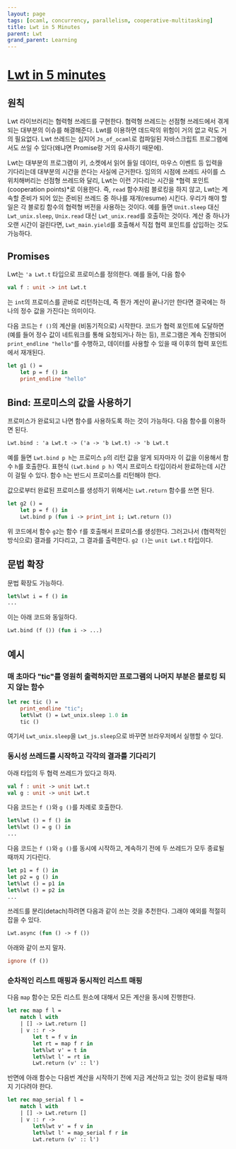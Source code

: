 ```yaml
---
layout: page
tags: [ocaml, concurrency, parallelism, cooperative-multitasking]
title: Lwt in 5 Minutes
parent: Lwt
grand_parent: Learning
---
```


# [Lwt in 5 minutes](https://ocsigen.org/tuto/latest/manual/lwt)


## 원칙
 Lwt 라이브러리는 협력형 쓰레드를 구현한다. 협력형 쓰레드는 선점형
 쓰레드에서 겪게 되는 대부분의 이슈를 해결해준다. Lwt를 이용하면
 데드락의 위험이 거의 없고 락도 거의 필요없다. Lwt 쓰레드는 심지어
 `Js_of_ocaml`로 컴파일된 자바스크립트 프로그램에서도 쓰일 수
 있다(왜냐면 Promise랑 거의 유사하기 때문에).

 Lwt는 대부분의 프로그램이 키, 소켓에서 읽어 들일 데이터, 마우스
 이벤트 등 입력을 기다리는데 대부분의 시간을 쓴다는 사실에
 근거한다. 임의의 시점에 쓰레드 사이를 스위치해버리는 선점형 쓰레드와
 달리, Lwt는 이런 기다리는 시간을 *협력 포인트(cooperation points)*로
 이용한다. 즉, `read` 함수처럼 블로킹을 하지 않고, Lwt는 계속할 준비가
 되어 있는 준비된 쓰레드 중 하나를 재개(resume) 시킨다. 우리가 해야 할
 일은 각 블로킹 함수의 협력형 버전을 사용하는 것이다. 예를 들면
 `Unit.sleep` 대신 `Lwt_unix.sleep`, `Unix.read` 대신
 `Lwt_unix.read`를 호출하는 것이다. 계산 중 하나가 오랜 시간이
 걸린다면, `Lwt_main.yield`를 호출해서 직접 협력 포인트를 삽입하는
 것도 가능하다.

## Promises

 Lwt는 `'a Lwt.t` 타입으로 프로미스를 정의한다. 예를 들어, 다음 함수

```ocaml
val f : unit -> int Lwt.t
```

 는 `int`의 프로미스를 곧바로 리턴하는데, 즉 뭔가 계산이 끝나기만
 한다면 결국에는 하나의 정수 값을 가진다는 의미이다.

 다음 코드는 `f ()`의 계산을 (비동기적으로) 시작한다. 코드가 협력
 포인트에 도달하면 (예를 들어 정수 값이 네트워크를 통해 요청되거나
 하는 등), 프로그램은 계속 진행되어 `print_endline "hello"`를
 수행하고, 데이터를 사용할 수 있을 때 이후의 협력 포인트에서 재개된다.

```ocaml
let g1 () =
    let p = f () in
    print_endline "hello"
```

## Bind: 프로미스의 값을 사용하기

 프로미스가 완료되고 나면 함수를 사용하도록 하는 것이 가능하다. 다음
 함수를 이용하면 된다.

```ocaml
Lwt.bind : 'a Lwt.t -> ('a -> 'b Lwt.t) -> 'b Lwt.t
```

 예를 들면 `Lwt.bind p h`는 프로미스 `p`의 리턴 값을 알게 되자마자 이
 값을 이용해서 함수 `h`를 호출한다. 표현식 `(Lwt.bind p h)` 역시
 프로미스 타입이라서 완료하는데 시간이 걸릴 수 있다. 함수 `h`는 반드시
 프로미스를 리턴해야 한다.

 값으로부터 완료된 프로미스를 생성하기 위해서는 `Lwt.return` 함수를
 쓰면 된다.

```ocaml
let g2 () =
    let p = f () in
    Lwt.bind p (fun i -> print_int i; Lwt.return ())
```

 위 코드에서 함수 `g2`는 함수 `f`를 호출해서 프로미스를
 생성한다. 그러고나서 (협력적인 방식으로) 결과를 기다리고, 그 결과를
 출력한다. `g2 ()`는 `unit Lwt.t` 타입이다.

## 문법 확장

 문법 확장도 가능하다.

```ocaml
let%lwt i = f () in
...
```

 이는 아래 코드와 동일하다.

```ocaml
Lwt.bind (f ()) (fun i -> ...)
```


## 예시
### 매 초마다 "tic"를 영원히 출력하지만 프로그램의 나머지 부분은 블로킹 되지 않는 함수

```ocaml
let rec tic () =
    print_endline "tic";
    let%lwt () = Lwt_unix.sleep 1.0 in
    tic ()
```

 여기서 `Lwt_unix.sleep`을 `Lwt_js.sleep`으로 바꾸면 브라우저에서
 실행할 수 있다.

### 동시성 쓰레드를 시작하고 각각의 결과를 기다리기

 아래 타입의 두 협력 쓰레드가 있다고 하자.

```ocaml
val f : unit -> unit Lwt.t
val g : unit -> unit Lwt.t
```

 다음 코드는 `f ()`와 `g ()`를 차례로 호출한다.

```ocaml
let%lwt () = f () in
let%lwt () = g () in
...
```

 다음 코드는 `f ()`와 `g ()`를 동시에 시작하고, 계속하기 전에 두
 쓰레드가 모두 종료될 때까지 기다린다.

```ocaml
let p1 = f () in
let p2 = g () in
let%lwt () = p1 in
let%lwt () = p2 in
...
```

 쓰레드를 분리(detach)하려면 다음과 같이 쓰는 것을 추천한다. 그래야
 예외를 적절히 잡을 수 있다.

```ocaml
Lwt.async (fun () -> f ())
```

 아래와 같이 쓰지 말자.

```ocaml
ignore (f ())
```

### 순차적인 리스트 매핑과 동시적인 리스트 매핑

 다음 `map` 함수는 모든 리스트 원소에 대해서 모든 계산을 동시에
 진행한다.

```ocaml
let rec map f l =
    match l with
    | [] -> Lwt.return []
    | v :: r ->
        let t = f v in
        let rt = map f r in
        let%lwt v' = t in
        let%lwt l' = rt in
        Lwt.return (v' :: l')
```

 반면에 아래 함수는 다음번 계산을 시작하기 전에 지금 계산하고 있는
 것이 완료될 때까지 기다려야 한다.

```ocaml
let rec map_serial f l =
    match l with
    | [] -> Lwt.return []
    | v :: r ->
        let%lwt v' = f v in
        let%lwt l' = map_serial f r in
        Lwt.return (v' :: l')
```
